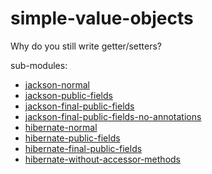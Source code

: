 # simple-value-objects

Why do you still write getter/setters?

sub-modules:

- [jackson-normal](./jackson-normal)
- [jackson-public-fields](./jackson-public-fields)
- [jackson-final-public-fields](./jackson-final-public-fields)
- [jackson-final-public-fields-no-annotations](./jackson-final-public-fields-no-annotations)
- [hibernate-normal](./hibernate-normal)
- [hibernate-public-fields](./hibernate-public-fields)
- [hibernate-final-public-fields](./hibernate-final-public-fields)
- [hibernate-without-accessor-methods](./hibernate-without-accessor-methods)
